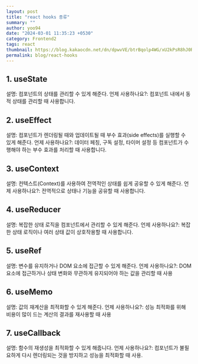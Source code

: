 ```yaml
---
layout: post
title: "react hooks 종류"
summary: ""
author: yoo94
date: "2024-03-01 11:35:23 +0530"
category: Frontend2
tags: react
thumbnail: https://blog.kakaocdn.net/dn/dpwvVE/btrBqolp4WG/xU2kPsR8hJ0Rpx9B1LSoZ1/img.png
permalink: blog/react-hooks
---
```


## 1. useState

설명: 컴포넌트의 상태를 관리할 수 있게 해준다.
언제 사용하나요?: 컴포넌트 내에서 동적 상태를 관리할 때 사용합니다.

## 2. useEffect

설명: 컴포넌트가 렌더링될 때와 업데이트될 때 부수 효과(side effects)를 실행할 수 있게 해준다.
언제 사용하나요?: 데이터 페칭, 구독 설정, 타이머 설정 등 컴포넌트가 수행해야 하는 부수 효과를 처리할 때 사용합니다.

## 3. useContext

설명: 컨텍스트(Context)를 사용하여 전역적인 상태를 쉽게 공유할 수 있게 해준다.
언제 사용하나요?: 전역적으로 상태나 기능을 공유할 때 사용합니다.

## 4. useReducer

설명: 복잡한 상태 로직을 컴포넌트에서 관리할 수 있게 해준다.
언제 사용하나요?: 복잡한 상태 로직이나 여러 상태 값이 상호작용할 때 사용합니다.

## 5. useRef

설명: 변수를 유지하거나 DOM 요소에 접근할 수 있게 해준다.
언제 사용하나요?: DOM 요소에 접근하거나 상태 변화와 무관하게 유지되어야 하는 값을 관리할 때 사용

## 6. useMemo

설명: 값의 재계산을 최적화할 수 있게 해준다.
언제 사용하나요?: 성능 최적화를 위해 비용이 많이 드는 계산의 결과를 재사용할 때 사용

## 7. useCallback

설명: 함수의 재생성을 최적화할 수 있게 해줍니다.
언제 사용하나요?: 컴포넌트가 불필요하게 다시 렌더링되는 것을 방지하고 성능을 최적화할 때 사용.

